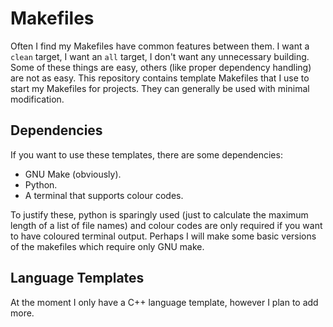 # Makefiles

Often I find my Makefiles have common features between them. I want a `clean`
target, I want an `all` target, I don't want any unnecessary building. Some of
these things are easy, others (like proper dependency handling) are not as
easy. This repository contains template Makefiles that I use to start my
Makefiles for projects. They can generally be used with minimal modification.

## Dependencies

If you want to use these templates, there are some dependencies:

- GNU Make (obviously).
- Python.
- A terminal that supports colour codes.

To justify these, python is sparingly used (just to calculate the maximum
length of a list of file names) and colour codes are only required if you want
to have coloured terminal output. Perhaps I will make some basic versions of
the makefiles which require only GNU make.

## Language Templates

At the moment I only have a C++ language template, however I plan to add more.
